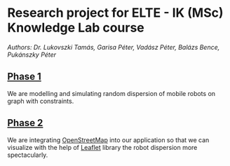 # Research project for ELTE - IK (MSc) Knowledge Lab course
*Authors: Dr. Lukovszki Tamás, Garisa Péter, Vadász Péter, Balázs Bence, Pukánszky Péter*
<br>

## <u>Phase 1</u>

We are modelling and simulating random dispersion of mobile robots on graph with constraints.

## <u>Phase 2</u>

We are integrating [OpenStreetMap](https://www.openstreetmap.org/#map=8/46.811/19.929) into our application so that we can visualize with the help of [Leaflet](https://leafletjs.com/) library the robot dispersion more spectacularly.